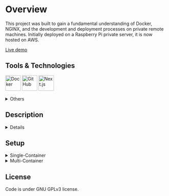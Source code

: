 # Overview

This project was built to gain a fundamental understanding of Docker, NGINX, and the development and deployment processes on private remote machines. Initially deployed on a Raspberry Pi private server, it is now hosted on AWS.

[Live demo](http://18.153.112.68)

## Tools & Technologies

[<img
    height="48"
    width="48"
    src="https://cdn.jsdelivr.net/gh/devicons/devicon@latest/icons/docker/docker-original.svg"
    alt="Docker"
/>](https://www.docker.com/)
[<img
    height="48"
    width="48"
    src="https://cdn.jsdelivr.net/gh/devicons/devicon@latest/icons/github/github-original.svg"
    alt="GitHub"
/>](https://github.com/)
[<img
    height="48"
    width="48"
    src="https://cdn.jsdelivr.net/gh/devicons/devicon@latest/icons/nextjs/nextjs-plain.svg"
    alt="Next.js"
/>](https://nextjs.org/)

<details>
  <summary>Others</summary>
  <table>
    <thead>
      <tr>
        <th></th>
        <th>Tool</th>
        <th>Used for/as</th>
      </tr>
    </thead>
    <tbody>
      <tr>
        <td>
          <a href="https://nginx.org/" target="_blank">
            <img
              height="32"
              width="32"
              src="https://cdn.jsdelivr.net/gh/devicons/devicon@latest/icons/nginx/nginx-original.svg"
              alt="nginx"
            />
          </a>
        </td>
        <td>nginx</td>
        <td>reverse proxy, request forwarding</td>
      </tr>
      <tr>
        <td>
          <a href="https://www.raspberrypi.com/products/raspberry-pi-3-model-b-plus/" target="_blank">
            <img
              height="32"
              width="32"
              src="https://cdn.jsdelivr.net/gh/devicons/devicon@latest/icons/raspberrypi/raspberrypi-original.svg"
              alt="Raspberry Pi"
            />
          </a>
        </td>
        <td>Raspberry Pi</td>
        <td>private container hosting</td>
      </tr>
      <tr>
        <td>
          <a href="https://aws.amazon.com/" target="_blank">
            <img
              height="32"
              width="32"
              src="https://cdn.jsdelivr.net/gh/devicons/devicon@latest/icons/amazonwebservices/amazonwebservices-original-wordmark.svg"
              alt="AWS"
            />
          </a>
        </td>
        <td>AWS</td>
        <td>container hosting</td>
      </tr>
      <tr>
        <td>
          <a href="https://code.visualstudio.com/" target="_blank">
            <img
              height="32"
              width="32"
              src="https://cdn.jsdelivr.net/gh/devicons/devicon@latest/icons/vscode/vscode-original.svg"
              alt="VS Code"
            />
          </a>
        </td>
        <td>VS Code</td>
        <td>remote development</td>
      </tr>
      <tr>
        <td>
          <a href="https://en.wikipedia.org/wiki/Secure_Shell" target="_blank">
            <img
              height="32"
              width="32"
              src="https://cdn.jsdelivr.net/gh/devicons/devicon@latest/icons/ssh/ssh-original-wordmark.svg"
              alt="SSh"
            />
          </a>
        </td>
        <td>SSh</td>
        <td>remote development</td>
      </tr>
      <tr>
        <td>
          <a href="https://www.typescriptlang.org/" target="_blank">
            <img
              height="32"
              width="32"
              src="https://cdn.jsdelivr.net/gh/devicons/devicon@latest/icons/typescript/typescript-original.svg"
              alt="TypeScript"
            />
          </a>
        </td>
        <td>TypeScript</td>
      </tr>
      <tr>
        <td>
          <a href="https://tailwindcss.com/" target="_blank">
            <img
              height="32"
              width="32"
              src="https://cdn.jsdelivr.net/gh/devicons/devicon@latest/icons/tailwindcss/tailwindcss-original.svg"
              alt="TailwindCSS"
            />
          </a>
        </td>
        <td>TailwindCSS</td>
      </tr>
    </tbody>
  </table>
</details>

## Description

<details>
  <summary>Details</summary>

The main focus of this project was to get a grasp on containerization technology and the management of remote machines. At its core, it is a simple NextJS application. Incoming public requests are forwarded to the containerized application with NGiNX used as a reverse proxy, providing routing between containers, the host machine, and the web.

To centralize both the codebase and container images and simplify image management, the project utilizes GitHub Packages image registry.

The application takes two approaches on containerization strategy:

- Single-Container (`main` branch): In this approach, NGiNX is installed inside the container at the image build step in the Dockerfile. This method encloses the entire application in a single image, stored in the image repository. It provides a convenient way to download the image and run the container to start the application.

- Multi-Container (`multi-container` branch): Here, NGiNX is used as a separate image in a Docker Compose file. This method produces two separate services, one for the application and one for NGiNX. This adds a layer of separation but requires building images using Docker Compose, which results in longer build and start times.

Initially, the application was hosted on a Raspberry Pi 3B+ with a headless OS Lite and developed remotely in VS Code with the help of SSH. However, to ensure the demo application is always live regardless of private server availability and to learn how to deploy containers in the cloud, it was moved to AWS Elastic Container Service.

This project does not follow semantic versioning for images. Instead, there are two latest versions of images based on the `main` branch for different environments: `development` and `production`.

</details>

## Setup

<details>
  <summary>Single-Container</summary>

- Download image:
  ```bash
  docker pull ghcr.io/842u/docker-nginx-rpi:production
  ```
- Run container:
  ```bash
  docker run ghcr.io/842u/docker-nginx-rpi:production
  ```

</details>

<details>
  <summary>Multi-Container</summary>

- Checkout on `multi-container` branch.

- Build and run containers from docker-compose file:
  ```bash
  docker-compose -f ./docker/production/docker-compose.yaml up
  ```

</details>

## License

Code is under GNU GPLv3 license.

